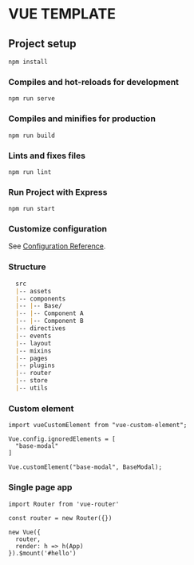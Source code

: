 # VUE TEMPLATE

## Project setup
```
npm install
```

### Compiles and hot-reloads for development
```
npm run serve
```

### Compiles and minifies for production
```
npm run build
```

### Lints and fixes files
```
npm run lint
```

### Run Project with Express
```
npm run start
```

### Customize configuration
See [Configuration Reference](https://cli.vuejs.org/config/).

### Structure 
```markdown
  src
  |-- assets
  |-- components
  |-- |-- Base/
  |-- |-- Component A
  |-- |-- Component B
  |-- directives
  |-- events
  |-- layout
  |-- mixins
  |-- pages
  |-- plugins
  |-- router
  |-- store
  |-- utils
  ```

### Custom element

```vue
import vueCustomElement from "vue-custom-element";

Vue.config.ignoredElements = [
  "base-modal"
]

Vue.customElement("base-modal", BaseModal);
```

### Single page app

```vue
import Router from 'vue-router'

const router = new Router({})

new Vue({
  router,
  render: h => h(App)
}).$mount('#hello')
```